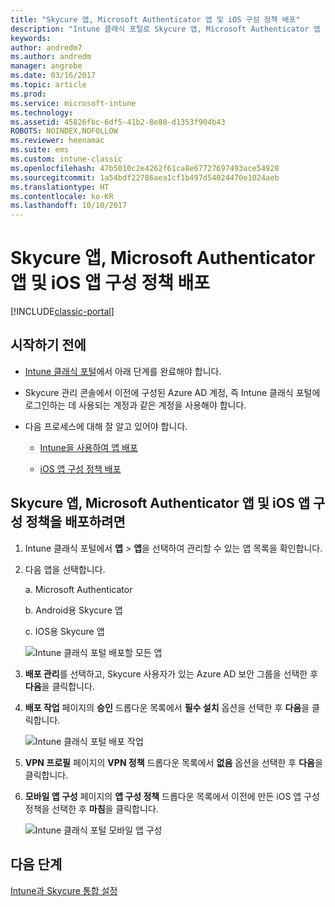 ```yaml
---
title: "Skycure 앱, Microsoft Authenticator 앱 및 iOS 구성 정책 배포"
description: "Intune 클래식 포털로 Skycure 앱, Microsoft Authenticator 앱 및 iOS 구성 정책을 배포합니다."
keywords: 
author: andredm7
ms.author: andredm
manager: angrobe
ms.date: 03/16/2017
ms.topic: article
ms.prod: 
ms.service: microsoft-intune
ms.technology: 
ms.assetid: 45826fbc-6df5-41b2-8e80-d1353f904b43
ROBOTS: NOINDEX,NOFOLLOW
ms.reviewer: heenamac
ms.suite: ems
ms.custom: intune-classic
ms.openlocfilehash: 47b5010c2e4262f61ca8e67727697493ace54928
ms.sourcegitcommit: 1a54bdf22786aea1cf1b497d54024470e1024aeb
ms.translationtype: HT
ms.contentlocale: ko-KR
ms.lasthandoff: 10/10/2017
---
```

# <a name="deploy-skycure-apps-microsoft-authenticator-app-and-ios-app-configuration-policy"></a>Skycure 앱, Microsoft Authenticator 앱 및 iOS 앱 구성 정책 배포

[!INCLUDE[classic-portal](../includes/classic-portal.md)]

## <a name="before-you-begin"></a>시작하기 전에

-   [Intune 클래식 포털](https://manage.microsoft.com/)에서 아래 단계를 완료해야 합니다.

-   Skycure 관리 콘솔에서 이전에 구성된 Azure AD 계정, 즉 Intune 클래식 포털에 로그인하는 데 사용되는 계정과 같은 계정을 사용해야 합니다.

-   다음 프로세스에 대해 잘 알고 있어야 합니다.

    -   [Intune을 사용하여 앱 배포](/intune-classic/deploy-use/deploy-apps-in-microsoft-intune)

    -   [iOS 앱 구성 정책 배포](/intune-classic/deploy-use/configure-ios-apps-with-mobile-app-configuration-policies-in-microsoft-intune)

## <a name="to-deploy-skycure-apps-microsoft-authenticator-app-and-the-ios-app-configuration-policy"></a>Skycure 앱, Microsoft Authenticator 앱 및 iOS 앱 구성 정책을 배포하려면

1.  Intune 클래식 포털에서 **앱** &gt; **앱**을 선택하여 관리할 수 있는 앱 목록을 확인합니다.

2.  다음 앱을 선택합니다.

    a.  Microsoft Authenticator

    b.  Android용 Skycure 앱

    c.  IOS용 Skycure 앱

       ![Intune 클래식 포털 배포할 모든 앱](../media/mtp/skycure-deploy-app-1.png)

3.  **배포 관리**를 선택하고, Skycure 사용자가 있는 Azure AD 보안 그룹을 선택한 후 **다음**을 클릭합니다.

4.  **배포 작업** 페이지의 **승인** 드롭다운 목록에서 **필수 설치** 옵션을 선택한 후 **다음**을 클릭합니다.

    ![Intune 클래식 포털 배포 작업](../media/mtp/skycure-deploy-app-2.png)

5.  **VPN 프로필** 페이지의 **VPN 정책** 드롭다운 목록에서 **없음** 옵션을 선택한 후 **다음**을 클릭합니다.

6.  **모바일 앱 구성** 페이지의 **앱 구성 정책** 드롭다운 목록에서 이전에 만든 iOS 앱 구성 정책을 선택한 후 **마침**을 클릭합니다.

    ![Intune 클래식 포털 모바일 앱 구성](../media/mtp/skycure-deploy-app-3.png)

## <a name="next-steps"></a>다음 단계

[Intune과 Skycure 통합 설정](/intune-classic/deploy-use/setup-the-skycure-integration-with-Intune)
